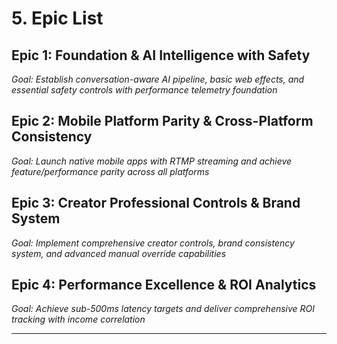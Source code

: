 # 5. Epic List

## Epic 1: Foundation & AI Intelligence with Safety
*Goal: Establish conversation-aware AI pipeline, basic web effects, and essential safety controls with performance telemetry foundation*

## Epic 2: Mobile Platform Parity & Cross-Platform Consistency
*Goal: Launch native mobile apps with RTMP streaming and achieve feature/performance parity across all platforms*

## Epic 3: Creator Professional Controls & Brand System
*Goal: Implement comprehensive creator controls, brand consistency system, and advanced manual override capabilities*

## Epic 4: Performance Excellence & ROI Analytics
*Goal: Achieve sub-500ms latency targets and deliver comprehensive ROI tracking with income correlation*

---
